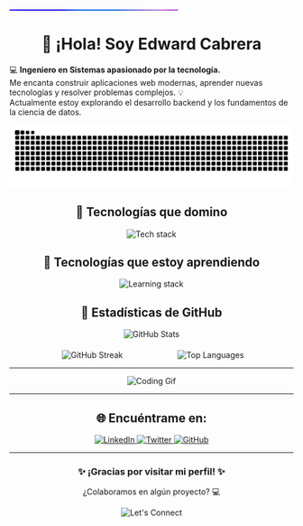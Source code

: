  ![snake gif](https://raw.githubusercontent.com/AnderMendoza/AnderMendoza/main/assets/line-neon.gif)
<h1 align="center">👋 ¡Hola! Soy <strong>Edward Cabrera</strong></h1>
  💻 <strong>Ingeniero en Sistemas apasionado por la tecnología.</strong><br>
  Me encanta construir aplicaciones web modernas, aprender nuevas tecnologías y resolver problemas complejos. 💡<br>
  Actualmente estoy explorando el desarrollo backend y los fundamentos de la ciencia de datos.
</p>

![snake gif](https://github.com/WardedC/WardedC/blob/output/snake.svg)


<h2 align="center">🚀 Tecnologías que domino</h2>
<p align="center">
  <img src="https://skillicons.dev/icons?i=html,css,angular,js,ts" alt="Tech stack" />
</p>

<h2 align="center">🌱 Tecnologías que estoy aprendiendo</h2>
<p align="center">
  <img src="https://skillicons.dev/icons?i=cs,dotnet,python,sql" alt="Learning stack" />
</p>



<h2 align="center">🚀 Estadísticas de GitHub</h2>
<div align="center" style="display: flex; flex-direction: column; align-items: center; gap: 20px; max-width: 100%;">
  <!-- Estadísticas Generales (Centradas en la parte superior) -->
  <div style="flex: 1; min-width: 200px; max-width: 600px;">
    <img src="https://github-readme-stats.vercel.app/api?username=WardedC&show_icons=true&theme=radical" alt="GitHub Stats" style="width: 100%; max-width: 400px;" />
  </div>

  <!-- Estadísticas en la Parte Inferior (Lado a Lado) -->
  <div style="display: flex; justify-content: center; align-items: center; gap: 10px;">
    <!-- Racha de Contribuciones -->
    <div style="flex: 1; min-width: 200px; max-width: 300px;">
      <img src="https://github-readme-streak-stats.herokuapp.com/?user=WardedC&theme=radical" alt="GitHub Streak" style="width: 100%; max-width: 300px;" />
    </div>
    <!-- Lenguajes Más Utilizados -->
    <div style="flex: 1; min-width: 200px; max-width: 300px;">
      <img src="https://github-readme-stats.vercel.app/api/top-langs/?username=WardedC&layout=compact&theme=radical" alt="Top Languages" style="width: 100%; max-width: 300px;" />
    </div>
  </div>
</div>

---

<p align="center">
  <img src="https://media.giphy.com/media/dWesBcTLavkZuG35MI/giphy.gif" alt="Coding Gif" width="500" />
</p>


---

<h2 align="center">🌐 Encuéntrame en:</h2>
<p align="center">
  <a href="https://linkedin.com/in/tu_usuario" target="_blank">
    <img src="https://img.shields.io/badge/LinkedIn-0077B5?logo=linkedin&logoColor=white&style=for-the-badge" alt="LinkedIn">
  </a>
  <a href="https://twitter.com/tu_usuario" target="_blank">
    <img src="https://img.shields.io/badge/Twitter-1DA1F2?logo=twitter&logoColor=white&style=for-the-badge" alt="Twitter">
  </a>
  <a href="https://github.com/TU_USUARIO" target="_blank">
    <img src="https://img.shields.io/badge/GitHub-181717?logo=github&logoColor=white&style=for-the-badge" alt="GitHub">
  </a>
</p>

---

<h3 align="center">✨ ¡Gracias por visitar mi perfil! ✨</h3>
<p align="center">
  ¿Colaboramos en algún proyecto? 💻
</p>
<p align="center">
  <img src="https://img.shields.io/badge/-Let's%20Connect!-red?style=for-the-badge" alt="Let's Connect" />
</p>
